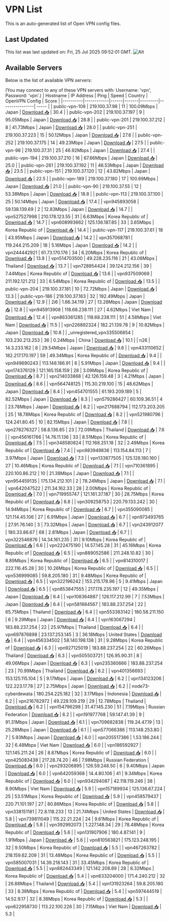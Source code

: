 # VPN List

This is an auto-generated list of Open VPN config files.

## Last Updated

This list was last updated on: Fri, 25 Jul 2025 09:52:01 GMT.
![Alt](https://repobeats.axiom.co/api/embed/186b98318ef1479477931607c1ad7d823f12451f.svg "Repobeats analytics image")

## Available Servers

Below is the list of available VPN servers:

(You may connect to any of these VPN servers with: Username: 'vpn', Password: 'vpn'.)
| Hostname | IP Address | Ping | Speed | Country | OpenVPN Config | Score |
|----------|------------|------|-------|---------|----------------| ----- |
| public-vpn-108 | 219.100.37.98 | 11 | 100.09Mbps | Japan | [Download 📥](./configs/server_0_JP.ovpn) | 30.4 |
| public-vpn-202 | 219.100.37.197 | 9 | 95.05Mbps | Japan | [Download 📥](./configs/server_1_JP.ovpn) | 28.8 |
| public-vpn-201 | 219.100.37.212 | 8 | 41.73Mbps | Japan | [Download 📥](./configs/server_2_JP.ovpn) | 28.0 |
| public-vpn-251 | 219.100.37.223 | 15 | 50.12Mbps | Japan | [Download 📥](./configs/server_3_JP.ovpn) | 27.6 |
| public-vpn-252 | 219.100.37.175 | 14 | 49.23Mbps | Japan | [Download 📥](./configs/server_4_JP.ovpn) | 27.5 |
| public-vpn-98 | 219.100.37.31 | 25 | 46.92Mbps | Japan | [Download 📥](./configs/server_5_JP.ovpn) | 27.4 |
| public-vpn-194 | 219.100.37.210 | 16 | 67.66Mbps | Japan | [Download 📥](./configs/server_6_JP.ovpn) | 25.0 |
| public-vpn-261 | 219.100.37.192 | 11 | 46.53Mbps | Japan | [Download 📥](./configs/server_7_JP.ovpn) | 23.5 |
| public-vpn-151 | 219.100.37.120 | 12 | 43.82Mbps | Japan | [Download 📥](./configs/server_8_JP.ovpn) | 22.5 |
| public-vpn-189 | 219.100.37.180 | 17 | 100.69Mbps | Japan | [Download 📥](./configs/server_9_JP.ovpn) | 21.0 |
| public-vpn-90 | 219.100.37.55 | 12 | 53.38Mbps | Japan | [Download 📥](./configs/server_10_JP.ovpn) | 18.8 |
| public-vpn-113 | 219.100.37.100 | 25 | 50.14Mbps | Japan | [Download 📥](./configs/server_11_JP.ovpn) | 17.4 |
| vpn945893058 | 59.138.139.69 | 2 | 12.83Mbps | Japan | [Download 📥](./configs/server_12_JP.ovpn) | 14.7 |
| vpn527527998 | 210.178.123.55 | 31 | 6.63Mbps | Korea Republic of | [Download 📥](./configs/server_13_KR.ovpn) | 14.7 |
| vpn608993662 | 125.136.187.85 | 33 | 3.65Mbps | Korea Republic of | [Download 📥](./configs/server_14_KR.ovpn) | 14.4 |
| public-vpn-117 | 219.100.37.61 | 18 | 43.95Mbps | Japan | [Download 📥](./configs/server_15_JP.ovpn) | 14.2 |
| vpn357068781 | 119.244.215.209 | 18 | 5.16Mbps | Japan | [Download 📥](./configs/server_16_JP.ovpn) | 14.2 |
| vpn244442921 | 61.73.170.176 | 34 | 6.20Mbps | Korea Republic of | [Download 📥](./configs/server_17_KR.ovpn) | 13.8 |
| vpn514703500 | 49.228.235.116 | 21 | 43.06Mbps | Thailand | [Download 📥](./configs/server_18_TH.ovpn) | 13.7 |
| vpn728954424 | 39.124.212.156 | 39 | 7.44Mbps | Korea Republic of | [Download 📥](./configs/server_19_KR.ovpn) | 13.6 |
| vpn937509069 | 211.192.121.212 | 33 | 6.54Mbps | Korea Republic of | [Download 📥](./configs/server_20_KR.ovpn) | 13.5 |
| public-vpn-204 | 219.100.37.181 | 10 | 72.72Mbps | Japan | [Download 📥](./configs/server_21_JP.ovpn) | 13.3 |
| public-vpn-186 | 219.100.37.163 | 32 | 192.49Mbps | Japan | [Download 📥](./configs/server_22_JP.ovpn) | 12.9 |
| 2i6 | 1.66.34.119 | 27 | 13.28Mbps | Japan | [Download 📥](./configs/server_23_JP.ovpn) | 12.8 |
| vpn945913908 | 118.68.238.111 | 27 | 4.62Mbps | Viet Nam | [Download 📥](./configs/server_24_VN.ovpn) | 12.4 |
| vpn863361285 | 118.68.238.111 | 51 | 4.58Mbps | Viet Nam | [Download 📥](./configs/server_25_VN.ovpn) | 11.5 |
| vpn226892324 | 182.21.139.78 | 9 | 10.82Mbps | Japan | [Download 📥](./configs/server_26_JP.ovpn) | 10.8 |
| _unregistered_vpn335506854 | 103.230.213.253 | 36 | 0.24Mbps | China | [Download 📥](./configs/server_27_CN.ovpn) | 10.1 |
| n26 | 14.3.233.162 | 8 | 29.54Mbps | Japan | [Download 📥](./configs/server_28_JP.ovpn) | 9.6 |
| vpn433110652 | 182.217.170.197 | 59 | 49.34Mbps | Korea Republic of | [Download 📥](./configs/server_29_KR.ovpn) | 9.4 |
| vpn949690243 | 113.148.186.91 | 6 | 5.91Mbps | Japan | [Download 📥](./configs/server_30_JP.ovpn) | 9.4 |
| vpn174376129 | 121.165.158.159 | 28 | 3.09Mbps | Korea Republic of | [Download 📥](./configs/server_31_KR.ovpn) | 8.7 |
| vpn214033868 | 42.126.159.48 | 3 | 4.21Mbps | Japan | [Download 📥](./configs/server_32_JP.ovpn) | 8.6 |
| vpn564748125 | 115.30.219.100 | 15 | 48.62Mbps | Japan | [Download 📥](./configs/server_33_JP.ovpn) | 8.4 |
| vpn454701555 | 61.193.209.189 | 5 | 82.52Mbps | Japan | [Download 📥](./configs/server_34_JP.ovpn) | 8.3 |
| vpn579286427 | 60.109.36.51 | 4 | 23.78Mbps | Japan | [Download 📥](./configs/server_35_JP.ovpn) | 8.2 |
| vpn217688794 | 112.173.203.205 | 25 | 18.78Mbps | Korea Republic of | [Download 📥](./configs/server_36_KR.ovpn) | 8.2 |
| vpn521980796 | 124.241.80.45 | 10 | 82.15Mbps | Japan | [Download 📥](./configs/server_37_JP.ovpn) | 7.8 |
| vpn278276327 | 58.8.136.85 | 23 | 72.09Mbps | Thailand | [Download 📥](./configs/server_38_TH.ovpn) | 7.6 |
| vpn456161766 | 14.76.11.136 | 33 | 8.51Mbps | Korea Republic of | [Download 📥](./configs/server_39_KR.ovpn) | 7.5 |
| vpn348580824 | 112.168.251.18 | 32 | 2.49Mbps | Korea Republic of | [Download 📥](./configs/server_40_KR.ovpn) | 7.4 |
| vpn983949836 | 113.154.84.113 | 7 | 3.97Mbps | Japan | [Download 📥](./configs/server_41_JP.ovpn) | 7.3 |
| vpn133877505 | 125.128.180.160 | 27 | 10.46Mbps | Korea Republic of | [Download 📥](./configs/server_42_KR.ovpn) | 7.1 |
| vpn710361895 | 220.100.86.212 | 10 | 21.38Mbps | Japan | [Download 📥](./configs/server_43_JP.ovpn) | 7.1 |
| vpn954459135 | 175.134.212.101 | 2 | 78.24Mbps | Japan | [Download 📥](./configs/server_44_JP.ovpn) | 7.1 |
| vpn642047522 | 211.34.162.33 | 28 | 2.00Mbps | Korea Republic of | [Download 📥](./configs/server_45_KR.ovpn) | 7.0 |
| vpn719955747 | 121.161.37.187 | 30 | 28.75Mbps | Korea Republic of | [Download 📥](./configs/server_46_KR.ovpn) | 6.8 |
| vpn309258753 | 220.79.133.242 | 30 | 14.94Mbps | Korea Republic of | [Download 📥](./configs/server_47_KR.ovpn) | 6.7 |
| vpn355090085 | 121.114.45.106 | 27 | 6.91Mbps | Japan | [Download 📥](./configs/server_48_JP.ovpn) | 6.7 |
| vpn973493765 | 27.91.76.140 | 3 | 73.32Mbps | Japan | [Download 📥](./configs/server_49_JP.ovpn) | 6.7 |
| vpn243912077 | 180.33.86.67 | 68 | 2.81Mbps | Japan | [Download 📥](./configs/server_50_JP.ovpn) | 6.7 |
| vpn322546876 | 14.34.161.235 | 31 | 9.10Mbps | Korea Republic of | [Download 📥](./configs/server_51_KR.ovpn) | 6.6 |
| vpn222475190 | 14.57.145.28 | 31 | 45.16Mbps | Korea Republic of | [Download 📥](./configs/server_52_KR.ovpn) | 6.5 |
| vpn889052586 | 211.248.10.82 | 30 | 8.89Mbps | Korea Republic of | [Download 📥](./configs/server_53_KR.ovpn) | 6.5 |
| vpn814310017 | 222.116.45.28 | 30 | 10.26Mbps | Korea Republic of | [Download 📥](./configs/server_54_KR.ovpn) | 6.5 |
| vpn536999085 | 59.8.205.180 | 31 | 9.48Mbps | Korea Republic of | [Download 📥](./configs/server_55_KR.ovpn) | 6.5 |
| vpn322196242 | 153.215.178.96 | 5 | 9.41Mbps | Japan | [Download 📥](./configs/server_56_JP.ovpn) | 6.5 |
| vpn853847555 | 217.178.235.197 | 12 | 49.35Mbps | Japan | [Download 📥](./configs/server_57_JP.ovpn) | 6.4 |
| vpn108364887 | 126.117.212.99 | 7 | 7.53Mbps | Japan | [Download 📥](./configs/server_58_JP.ovpn) | 6.4 |
| vpn581684567 | 183.88.237.254 | 22 | 65.75Mbps | Thailand | [Download 📥](./configs/server_59_TH.ovpn) | 6.4 |
| vpn553383142 | 180.58.211.150 | 6 | 9.29Mbps | Japan | [Download 📥](./configs/server_60_JP.ovpn) | 6.4 |
| vpn163067294 | 183.88.237.254 | 22 | 25.97Mbps | Thailand | [Download 📥](./configs/server_61_TH.ovpn) | 6.4 |
| vpn697876898 | 23.137.253.145 | 3 | 36.18Mbps | United States | [Download 📥](./configs/server_62_US.ovpn) | 6.4 |
| vpn456334502 | 58.140.198.138 | 31 | 9.28Mbps | Korea Republic of | [Download 📥](./configs/server_63_KR.ovpn) | 6.3 |
| vpn927125019 | 183.88.237.254 | 22 | 60.26Mbps | Thailand | [Download 📥](./configs/server_64_TH.ovpn) | 6.3 |
| vpn505503721 | 126.95.90.31 | 8 | 49.06Mbps | Japan | [Download 📥](./configs/server_65_JP.ovpn) | 6.3 |
| vpn235360666 | 183.88.237.254 | 23 | 70.99Mbps | Thailand | [Download 📥](./configs/server_66_TH.ovpn) | 6.2 |
| vpn401356693 | 153.125.115.104 | 5 | 9.17Mbps | Japan | [Download 📥](./configs/server_67_JP.ovpn) | 6.2 |
| vpn134123206 | 122.223.17.78 | 27 | 2.75Mbps | Japan | [Download 📥](./configs/server_68_JP.ovpn) | 6.2 |
| node73-cyberdewata | 180.254.225.182 | 32 | 3.17Mbps | Indonesia | [Download 📥](./configs/server_69_ID.ovpn) | 6.2 |
| vpn216782972 | 49.228.109.219 | 29 | 12.78Mbps | Thailand | [Download 📥](./configs/server_70_TH.ovpn) | 6.2 |
| vpn154796298 | 31.47.145.230 | 51 | 7.19Mbps | Russian Federation | [Download 📥](./configs/server_71_RU.ovpn) | 6.2 |
| vpn191977768 | 59.147.41.39 | 9 | 91.31Mbps | Japan | [Download 📥](./configs/server_72_JP.ovpn) | 6.1 |
| vpn709682838 | 119.24.47.19 | 13 | 25.28Mbps | Japan | [Download 📥](./configs/server_73_JP.ovpn) | 6.1 |
| vpn577066386 | 113.148.253.80 | 7 | 5.93Mbps | Japan | [Download 📥](./configs/server_74_JP.ovpn) | 6.0 |
| vpn205517386 | 1.53.186.244 | 32 | 6.48Mbps | Viet Nam | [Download 📥](./configs/server_75_VN.ovpn) | 6.0 |
| vpn186592927 | 121.145.211.24 | 26 | 8.87Mbps | Korea Republic of | [Download 📥](./configs/server_76_KR.ovpn) | 6.0 |
| vpn425083438 | 217.28.74.20 | 46 | 7.98Mbps | Russian Federation | [Download 📥](./configs/server_77_RU.ovpn) | 6.0 |
| vpn293206895 | 126.59.248.50 | 6 | 9.40Mbps | Japan | [Download 📥](./configs/server_78_JP.ovpn) | 6.0 |
| vpn642059368 | 14.4.80.106 | 41 | 9.34Mbps | Korea Republic of | [Download 📥](./configs/server_79_KR.ovpn) | 6.0 |
| vpn934294087 | 42.118.119.246 | 38 | 8.90Mbps | Viet Nam | [Download 📥](./configs/server_80_VN.ovpn) | 5.9 |
| vpn157189934 | 125.136.67.224 | 25 | 53.51Mbps | Korea Republic of | [Download 📥](./configs/server_81_KR.ovpn) | 5.9 |
| vpn458579437 | 220.71.101.197 | 27 | 80.86Mbps | Korea Republic of | [Download 📥](./configs/server_82_KR.ovpn) | 5.8 |
| vpn338151181 | 72.8.118.233 | 13 | 21.74Mbps | United States | [Download 📥](./configs/server_83_US.ovpn) | 5.8 |
| vpn739811049 | 115.22.21.224 | 24 | 9.61Mbps | Korea Republic of | [Download 📥](./configs/server_84_KR.ovpn) | 5.8 |
| vpn392992073 | 1.227.148.34 | 29 | 78.48Mbps | Korea Republic of | [Download 📥](./configs/server_85_KR.ovpn) | 5.6 |
| vpn131907906 | 180.4.87.141 | 9 | 1.91Mbps | Japan | [Download 📥](./configs/server_86_JP.ovpn) | 5.6 |
| vpn810563821 | 175.123.248.195 | 32 | 9.50Mbps | Korea Republic of | [Download 📥](./configs/server_87_KR.ovpn) | 5.5 |
| vpn467263782 | 218.159.62.209 | 31 | 13.48Mbps | Korea Republic of | [Download 📥](./configs/server_88_KR.ovpn) | 5.5 |
| vpn585007031 | 14.39.218.143 | 31 | 33.45Mbps | Korea Republic of | [Download 📥](./configs/server_89_KR.ovpn) | 5.5 |
| vpn882443349 | 121.142.208.89 | 28 | 8.32Mbps | Korea Republic of | [Download 📥](./configs/server_90_KR.ovpn) | 5.4 |
| vpn633204000 | 171.4.240.212 | 32 | 26.88Mbps | Thailand | [Download 📥](./configs/server_91_TH.ovpn) | 5.4 |
| vpn131923264 | 59.8.205.180 | 33 | 8.38Mbps | Korea Republic of | [Download 📥](./configs/server_92_KR.ovpn) | 5.4 |
| vpn597444519 | 14.52.9.17 | 32 | 8.38Mbps | Korea Republic of | [Download 📥](./configs/server_93_KR.ovpn) | 5.3 |
| vpn622958730 | 113.22.100.226 | 30 | 7.15Mbps | Viet Nam | [Download 📥](./configs/server_94_VN.ovpn) | 5.3 |

